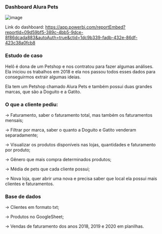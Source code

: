 ### Dashboard Alura Pets

![image](https://user-images.githubusercontent.com/78882871/201179718-ac1a897d-dc26-4156-a5f3-b2661e996d84.png)

Link do dashboard: https://app.powerbi.com/reportEmbed?reportId=09d59bf5-389c-4bb5-9dce-8f86dcada883&autoAuth=true&ctid=1dc9b339-fadb-432e-86df-423c38a0fcb8


### Estudo de caso

Helô é dona de um Petshop e nos contratou para fazer algumas análises. Ela iniciou os trabalhos em 2018 e ela nos passou todos esses dados para conseguirmos extrair algumas ideias.

Ela tem um Petshop chamado Alura Pets e também possui duas grandes marcas, que são a Doguito e a Gatito.


### O que a cliente pediu:

→ Faturamento, saber o faturamento total, mas também os faturamentos mensais;

→ Filtrar por marca, saber o quanto a Doguito e Gatito venderam separadamente;

→ Visualizar os produtos disponíveis nas lojas, quantidades e faturamento por produto;

→ Gênero que mais compra determinados produtos;

→ Média de pets que cada cliente possui;

→ Nova loja, quer abrir uma nova e precisa saber que local ela possui mais clientes e faturamentos.


### Base de dados

→ Clientes em formato txt;

→ Produtos no GoogleSheet;

→ Vendas de faturamento dos anos 2018, 2019 e 2020 em planilhas.
